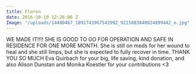 ```yaml
---
title: Floren
date: 2016-10-10 12:26:00 Z
Image: "/uploads/14480467_1091743967541992_9215883840024899442_o.jpg"
---
```


WE MADE IT!!!! 
SHE IS GOOD TO GO FOR OPERATION AND SAFE IN RESIDENCE FOR ONE MORE MONTH.
She is still on meds for her wound to heal and she still limps, but she is expected to fully recover in time.
THANK YOU SO MUCH Eva Quirbach for your big, life saving, kind donation, and also Alison Dunstan and Monika Koestler for your contributions <3